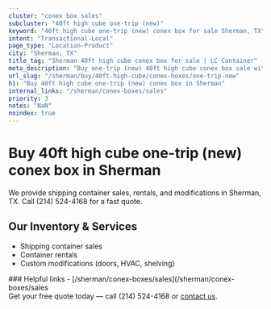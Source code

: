 ```yaml
---
cluster: "conex box sales"
subcluster: "40ft high cube one-trip (new)"
keyword: "40ft high cube one-trip (new) conex box for sale Sherman, TX"
intent: "Transactional-Local"
page_type: "Location-Product"
city: "Sherman, TX"
title_tag: "Sherman 40ft high cube conex box for sale | LC Container"
meta_description: "Buy one-trip (new) 40ft high cube conex box sale with local delivery in Sherman, TX. LC Container — local Since 2003. Request a fast quote today."
url_slug: "/sherman/buy/40ft-high-cube/conex-boxes/one-trip-new"
h1: "Buy 40ft high cube one-trip (new) conex box in Sherman"
internal_links: "/sherman/conex-boxes/sales"
priority: 3
notes: "NaN"
noindex: true
---
```


# Buy 40ft high cube one-trip (new) conex box in Sherman

We provide shipping container sales, rentals, and modifications in Sherman, TX. Call (214) 524-4168 for a fast quote.

## Our Inventory & Services
- Shipping container sales
- Container rentals
- Custom modifications (doors, HVAC, shelving)

<div data-section="internal-links">
### Helpful links
- [/sherman/conex-boxes/sales](/sherman/conex-boxes/sales
</div>

<div data-section="cta">
Get your free quote today — call (214) 524-4168 or <a href="/contact">contact us</a>.
</div>

<script type="application/ld+json">{"@context":"https://schema.org","@type":"FAQPage","mainEntity":[{"@type":"Question","name":"How much does delivery cost in Sherman, TX?","acceptedAnswer":{"@type":"Answer","text":"Delivery costs vary by distance and container size. Most deliveries in Sherman, TX range from $150-$300. Call (214) 524-4168 for an exact quote based on your specific location."}},{"@type":"Question","name":"Do you offer financing or payment plans?","acceptedAnswer":{"@type":"Answer","text":"We accept major credit cards, checks, and can discuss commercial terms for bulk purchases. Call (214) 524-4168 to discuss options."}},{"@type":"Question","name":"Can you customize containers in Sherman, TX?","acceptedAnswer":{"@type":"Answer","text":"Yes — we perform modifications like doors, HVAC, insulation, and shelving. Request a custom quote at (214) 524-4168 or via our contact form."}}]}</script>
